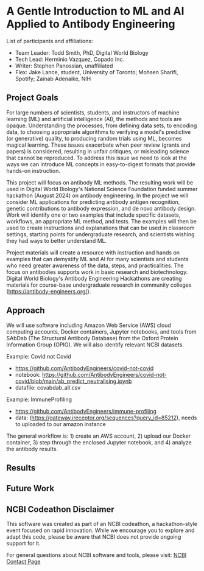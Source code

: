# A Gentle Introduction to ML and AI Applied to Antibody Engineering

List of participants and affiliations:

- Team Leader: Todd Smith, PhD, Digital World Biology
- Tech Lead:	 Herminio Vazquez, Copado Inc.
- Writer:		   Stephen Panossian, unaffiliated
- Flex:        Jake Lance, student, University of Toronto; 
               Mohsen Sharifi, Spotify;
               Zainab Adenaike, NIH

## Project Goals
For large numbers of scientists, students, and instructors of machine learning (ML) and artificial intelligence (AI), the methods and tools are opaque. Understanding the processes, from defining data sets, to encoding data, to choosing appropriate algorithms to verifying a model's predictive (or generative) quality, to producing random trials using ML, becomes magical learning. These issues exacerbate when peer review (grants and papers) is considered, resulting in unfair critiques, or misleading science that cannot be reproduced. To address this issue we need to look at the ways we can introduce ML concepts in easy-to-digest formats that provide hands-on instruction.

This project will focus on antibody ML methods. The resulting work will be used in Digital World Biology's National Science Foundation funded summer hackathon (August 2024) on antibody engineering. In the project we will consider ML applications for predicting antibody antigen recognition, genetic contributions to antibody expression, and de novo antibody design. Work will identify one or two examples that include specific datasets, workflows, an appropriate ML method, and tests. The examples will then be used to create instructions and explanations that can be used in classroom settings, starting points for undergraduate research, and scientists wishing they had ways to better understand ML.

Project materials will create a resource with instruction and hands on examples that can demystify ML and AI for many scientists and students who need greater awareness of the data, steps, and practicalities. The focus on antibodies supports work in basic research and biotechnology. Digital World Biology's Antibody Engineering Hackathons are creating materials for course-base undergraduate research in community colleges (https://antibody-engineers.org/).


## Approach
We will use software including Amazon Web Service (AWS) cloud computing accounts, Docker containers, Jupyter notebooks, and tools from SAbDab (The Structural Antibody Database) from the Oxford Protein Information Group (OPIG). We will also identify relevant NCBI datasets.

Example: Covid not Covid 
- https://github.com/AntibodyEngineers/covid-not-covid
- notebook: https://github.com/AntibodyEngineers/covid-not-covid/blob/main/ab_predict_neutralising.ipynb
- datafile: covabdab_all.csv

Example: ImmuneProfiling
- https://github.com/AntibodyEngineers/immune-profiling
- data: (https://gateway.ireceptor.org/sequences?query_id=85212), needs to uploaded to our amazon instance

The general workflow is: 1) create an AWS account, 2) upload our Docker container, 3) step through the enclosed Jupyter notebook, and 4) analyze the antibody results.


## Results

## Future Work

## NCBI Codeathon Disclaimer
This software was created as part of an NCBI codeathon, a hackathon-style event focused on rapid innovation. While we encourage you to explore and adapt this code, please be aware that NCBI does not provide ongoing support for it.

For general questions about NCBI software and tools, please visit: [NCBI Contact Page](https://www.ncbi.nlm.nih.gov/home/about/contact/)

